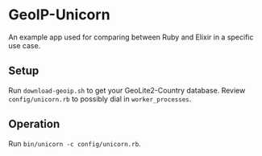 # GeoIP-Unicorn

An example app used for comparing between Ruby and Elixir in a specific use case.

## Setup

Run `download-geoip.sh` to get your GeoLite2-Country database. Review `config/unicorn.rb` to possibly dial in `worker_processes`.

## Operation

Run `bin/unicorn -c config/unicorn.rb`.